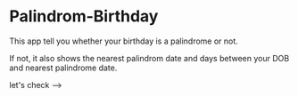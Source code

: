 # Palindrom-Birthday
This app tell you whether your birthday is a palindrome or not.

If not, it also shows the nearest palindrom date and days between your DOB and nearest palindrome date.

let's check -->  
